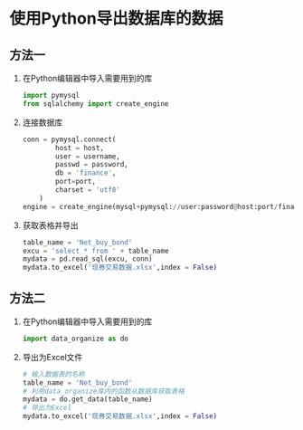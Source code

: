 # 使用Python导出数据库的数据


## 方法一

1. 在Python编辑器中导入需要用到的库

   ```python
   import pymysql
   from sqlalchemy import create_engine
   ```

2. 连接数据库

   ```python
   conn = pymysql.connect(	
           host = host,	
           user = username,	
           passwd = password,	
           db = 'finance',	
           port=port,	
           charset = 'utf8'	
       )	
   engine = create_engine(mysql+pymysql://user:password@host:port/finance?charset=utf8)
   ```

3. 获取表格并导出

   ```python
   table_name = 'Net_buy_bond'
   excu = 'select * from ' + table_name
   mydata = pd.read_sql(excu, conn)
   mydata.to_excel('现券交易数据.xlsx',index = False)
   ```



## 方法二

1. 在Python编辑器中导入需要用到的库

   ```python
   import data_organize as do
   ```

2. 导出为Excel文件

   ```python
   # 输入数据表的名称
   table_name = 'Net_buy_bond'
   # 利用data_organize库内的函数从数据库获取表格
   mydata = do.get_data(table_name)
   # 导出为Excel
   mydata.to_excel('现券交易数据.xlsx',index = False)
   ```



   

